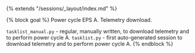 {% extends "/sessions/_layout/index.md" %}

{% block goal %}
Power cycle EPS A. Telemetry download.

`tasklist_manual.py` - regular, manually written, to download telemetry and to perform power cycle A.
`tasklist.py` - first auto-generated session to download telemetry and to perform power cycle A.
{% endblock %}
